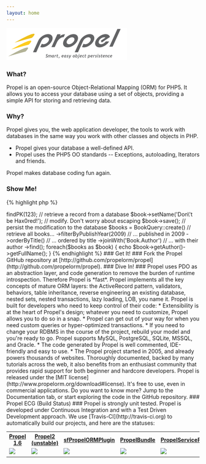 ```yaml
---
layout: home
---
```


![Propel logo](./images/propel-logo.png)

### What? ###

Propel is an open-source Object-Relational Mapping (ORM) for PHP5. It allows you to access your database using a set of objects, providing a simple API for storing and retrieving data.

### Why? ###

Propel gives you, the web application developer, the tools to work with databases in the same way you work with other classes and objects in PHP.

* Propel gives your database a well-defined API.
* Propel uses the PHP5 OO standards -- Exceptions, autoloading, Iterators and friends.

Propel makes database coding fun again.

### Show Me! ###

{% highlight php %}
<?php
$book = BookQuery::create()->findPK(123); // retrieve a record from a database
$book->setName('Don\'t be Hax0red!'); // modify. Don't worry about escaping
$book->save(); // persist the modification to the database

$books = BookQuery::create()  // retrieve all books...
  ->filterByPublishYear(2009) // ... published in 2009
  ->orderByTitle()            // ... ordered by title
  ->joinWith('Book.Author')   // ... with their author
  ->find();
foreach($books as $book) {
  echo  $book->getAuthor()->getFullName();
}
{% endhighlight %}

### Get It! ###

Fork the Propel GitHub repository at [http://github.com/propelorm/propel](http://github.com/propelorm/propel).

### Dive In! ###

Propel uses PDO as an abstraction layer, and code generation to remove the burden of runtime introspection. Therefore Propel is *fast*.

Propel implements all the key concepts of mature ORM layers: the ActiveRecord pattern, validators, behaviors, table inheritance, reverse engineering an existing database, nested sets, nested transactions, lazy loading, LOB, you name it.

Propel is built for developers who need to keep control of their code:

* Extensibility is at the heart of Propel's design; whatever you need to customize, Propel allows you to do so in a snap.
* Propel can get out of your way for when you need custom queries or hyper-optimized transactions.
* If you need to change your RDBMS in the course of the project, rebuild your model and you're ready to go. Propel supports MySQL, PostgreSQL, SQLite, MSSQL, and Oracle.
* The code generated by Propel is well commented, IDE-friendly and easy to use.
* The Propel project started in 2005, and already powers thousands of websites. Thoroughly documented, backed by many tutorials across the web, it also benefits from an enthusiast community that provides rapid support for both beginner and hardcore developers.

Propel is released under the [MIT license](http://www.propelorm.org/download#license). It's free to use, even in commercial applications.

Do you want to know more? Jump to the Documentation tab, or start exploring the code in the GitHub repository.


### Propel ECG (Build Status) ###

Propel is strongly unit tested. Propel is developed under Continuous
Integration and with a Test Driven Development approach.
We use [Travis-CI](http://travis-ci.org) to automatically build our projects,
and here are the statuses:

<table width="100%" class="ecg">
    <tr>
        <th><a href="https://github.com/propelorm/Propel">Propel 1.6</a></th>
        <th><a href="https://github.com/propelorm/Propel2">Propel2 (unstable)</a></th>
        <th><a href="https://github.com/propelorm/sfPropelORMPlugin">sfPropelORMPlugin</a></th>
        <th><a href="https://github.com/propelorm/PropelBundle">PropelBundle</a></th>
        <th><a href="https://github.com/propelorm/PropelServiceProvider">PropelServiceProvider</a></th>
    </tr>
    <tr>
        <td><img src="https://travis-ci.org/propelorm/Propel.png" /></td>
        <td><img src="https://travis-ci.org/propelorm/Propel2.png" /></td>
        <td><img src="https://travis-ci.org/propelorm/sfPropelORMPlugin.png" /></td>
        <td><img src="https://travis-ci.org/propelorm/PropelBundle.png" /></td>
        <td><img src="https://travis-ci.org/propelorm/PropelServiceProvider.png" /></td>
    </tr>
</table>
